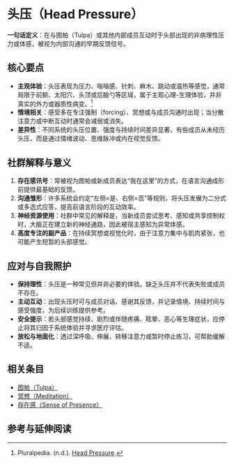# 头压（Head Pressure）

**一句话定义**：在与图帕（Tulpa）或其他内部成员互动时于头部出现的非病理性压力或体感，被视为内部沟通的早期反馈信号。

## 核心要点

- **主观体验**：头压表现为压力、嗡嗡感、针刺、麻木、跳动或温热等感觉，通常局限于前额、太阳穴、头顶或后脑勺等区域，属于主观心理-生理体验，并非真实的外力或器质性病变。[^headpressure-pluralpedia]
- **情境相关**：感受多在专注强制（forcing）、冥想或与成员沟通时出现；当分散注意力或中断互动时通常会减弱或消失。
- **差异性**：不同系统的头压位置、强度与持续时间差异显著，有些成员从未经历头压，而是通过情绪波动、思维脉冲或内在视觉反馈。

## 社群解释与意义

1. **存在感讯号**：常被视为图帕或新成员表达“我在这里”的方式，在语言沟通成形前提供最基础的反馈。
2. **沟通雏形**：许多系统会约定“左侧=是、右侧=否”等规则，将头压发展为二分式或多选式应答，提高前语言阶段的互动效率。
3. **神经资源使用**：社群中常见的解释是，当新成员尝试思考、感知或共享控制权时，大脑正在建立新的神经通路，因此被宿主感知为异常体感。
4. **高度专注的副产品**：在持续冥想或视觉化时，由于注意力集中与肌肉紧张，也可能产生短暂的头部感觉。

## 应对与自我照护

- **保持理性**：头压是一种常见但并非必要的体验。缺乏头压并不代表失败或成员不存在。
- **主动互动**：出现头压时可与成员对话、感谢其反馈，并记录情境、持续时间与感受强度，为后续训练提供参考。
- **安全提示**：若头部感觉持续、剧烈或伴随疼痛、眩晕、恶心等生理症状，应停止将其归因于系统体验并寻求医疗评估。
- **放松与地面化**：透过深呼吸、伸展、转移注意力或暂时停止练习，可帮助缓解不适。

## 相关条目

- [图帕（Tulpa）](../系统角色与类型/tulpa.md)
- [冥想（Meditation）](../实践与支持/冥想.md)
- [存在感（Sense of Presence）](存在感.md)

## 参考与延伸阅读

[^headpressure-pluralpedia]: Pluralpedia. (n.d.). [Head Pressure](https://pluralpedia.org/w/Head_pressure).
